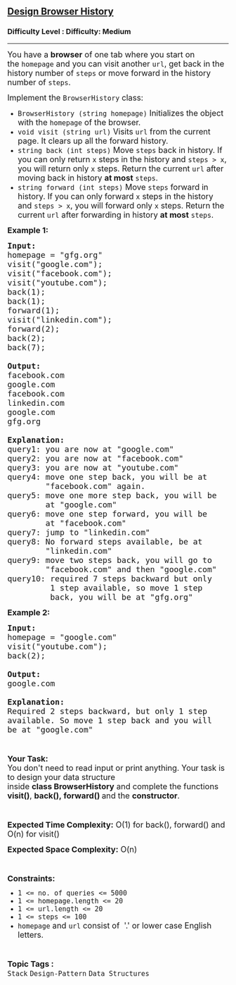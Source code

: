 <h2><a href="https://www.geeksforgeeks.org/problems/design-browser-history/0">Design Browser History</a></h2><h3>Difficulty Level : Difficulty: Medium</h3><hr><div class="problems_problem_content__Xm_eO"><p><span style="font-size:18px">You have a&nbsp;<strong>browser</strong>&nbsp;of one tab where you start on the&nbsp;<code>homepage</code>&nbsp;and you can visit another&nbsp;<code>url</code>, get back in the history number of&nbsp;<code>steps</code>&nbsp;or move forward in the history number of&nbsp;<code>steps</code>.</span></p>

<p><span style="font-size:18px">Implement the&nbsp;<code>BrowserHistory</code>&nbsp;class:</span></p>

<ul>
	<li><span style="font-size:18px"><code>BrowserHistory (string homepage)</code>&nbsp;Initializes the object with the&nbsp;<code>homepage</code>&nbsp;of the browser.</span></li>
	<li><span style="font-size:18px"><code>void visit (string url)</code>&nbsp;Visits&nbsp;<code>url</code>&nbsp;from the current page. It clears up all the forward history.</span></li>
	<li><span style="font-size:18px"><code>string back (int steps)</code>&nbsp;Move&nbsp;<code>steps</code>&nbsp;back in history. If you can only return&nbsp;<code>x</code>&nbsp;steps in the history and&nbsp;<code>steps &gt; x</code>, you will&nbsp;return only&nbsp;<code>x</code>&nbsp;steps. Return the current&nbsp;<code>url</code>&nbsp;after moving back in history&nbsp;<strong>at most</strong>&nbsp;<code>steps</code>.</span></li>
	<li><span style="font-size:18px"><code>string forward (int steps)</code>&nbsp;Move&nbsp;<code>steps</code>&nbsp;forward in history. If you can only forward&nbsp;<code>x</code>&nbsp;steps in the history and&nbsp;<code>steps &gt; x</code>, you will&nbsp;forward only&nbsp;<code>x</code>&nbsp;steps. Return the current&nbsp;<code>url</code>&nbsp;after forwarding in history&nbsp;<strong>at most</strong>&nbsp;<code>steps</code>.</span></li>
</ul>

<p><span style="font-size:18px"><strong>Example 1:</strong></span></p>

<pre><span style="font-size:18px"><strong>Input:</strong>
homepage = "gfg.org"
visit("google.com");
visit("facebook.com");
visit("youtube.com");
back(1);
back(1);
forward(1);
visit("linkedin.com");
forward(2);
back(2);
back(7);

<strong>Output:</strong></span>
<span style="font-size:18px">facebook.com</span>
<span style="font-size:18px">google.com</span>
<span style="font-size:18px">facebook.com</span>
<span style="font-size:18px">linkedin.com</span>
<span style="font-size:18px">google.com</span>
<span style="font-size:18px">gfg.org

<strong>Explanation: </strong>
query1: you are now at "google.com"
query2: you are now at "facebook.com"
query3: you are now at "youtube.com"
query4: move one step back, you will be at
&nbsp;       "facebook.com" again.
query5: move one more step back, you will be
&nbsp;       at "google.com"
query6: move one step forward, you will be 
&nbsp;       at "facebook.com"
query7: jump to "linkedin.com"
query8: No forward steps available, be at 
&nbsp;       "linkedin.com"
query9: move two steps back, you will go to 
&nbsp;       "facebook.com" and then "google.com"
query10: required 7 steps backward but only 
&nbsp;        1 step available, so move 1 step  
&nbsp;        back, you will be at "gfg.org"</span></pre>

<p><span style="font-size:18px"><strong>Example 2:</strong></span></p>

<pre><span style="font-size:18px"><strong>Input:</strong>
homepage = "google.com"
visit("youtube.com");
back(2);

<strong>Output:
</strong>google.com

<strong>Explanation:</strong>
Required 2 steps backward, but only 1 step
available. So move 1 step back and you will
be at "google.com"</span></pre>

<p>&nbsp;</p>

<p><span style="font-size:18px"><strong>Your Task:&nbsp;&nbsp;</strong><br>
You don't need to read input or print anything. Your task is to design your data structure inside&nbsp;<strong>class&nbsp;BrowserHistory</strong>&nbsp;and&nbsp;complete&nbsp;the functions <strong>visit()</strong>, <strong>back(),&nbsp;forward()&nbsp;</strong>and the <strong>constructor</strong>.</span></p>

<p>&nbsp;</p>

<p><span style="font-size:18px"><strong>Expected Time Complexity:</strong> O(1) for back(), forward() and O(n) for visit()</span></p>

<p><span style="font-size:18px"><strong>Expected Space Complexity:</strong> O(n)</span></p>

<p>&nbsp;</p>

<p><span style="font-size:18px"><strong>Constraints:</strong></span></p>

<ul>
	<li><span style="font-size:18px"><code>1 &lt;= no. of queries &lt;= 5000</code></span></li>
	<li><span style="font-size:18px"><code>1 &lt;= homepage.length &lt;= 20</code></span></li>
	<li><span style="font-size:18px"><code>1 &lt;= url.length &lt;= 20</code></span></li>
	<li><span style="font-size:18px"><code>1 &lt;= steps &lt;= 100</code></span></li>
	<li><span style="font-size:18px"><code>homepage</code>&nbsp;and&nbsp;<code>url</code>&nbsp;consist of&nbsp; '.' or lower case English letters.</span></li>
</ul>
</div><br><p><span style=font-size:18px><strong>Topic Tags : </strong><br><code>Stack</code>&nbsp;<code>Design-Pattern</code>&nbsp;<code>Data Structures</code>&nbsp;